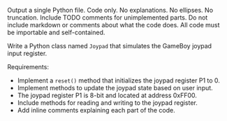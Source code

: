 Output a single Python file. Code only. No explanations. No ellipses. No truncation.
Include TODO comments for unimplemented parts.
Do not include markdown or comments about what the code does.
All code must be importable and self-contained.

Write a Python class named `Joypad` that simulates the GameBoy joypad input register.

Requirements:

- Implement a `reset()` method that initializes the joypad register P1 to 0.
- Implement methods to update the joypad state based on user input.
- The joypad register P1 is 8-bit and located at address 0xFF00.
- Include methods for reading and writing to the joypad register.
- Add inline comments explaining each part of the code.